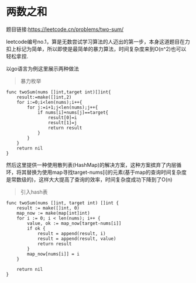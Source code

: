 # 两数之和

题目链接:https://leetcode.cn/problems/two-sum/

leetcode编号no.1，算是无数尝试学习算法的人迈出的第一步，本身这道题目在力扣上标记为简单，所以即使是最简单的暴力算法，时间复杂度来到O(n^2)也可以轻松拿捏.

以go语言为例这里展示两种做法

> 暴力枚举

```
func twoSum(nums []int,target int)[]int{
    result:=make([]int,2)
    for i:=0;i<len(nums);i++{
        for j:=i+1;j<len(nums);j++{
            if nums[i]+nums[j]==target{
                result[0]=i
                result[1]=j
                return result
            }
        }
    }
    return nil
}
```

然后这里提供一种使用散列表(HashMap)的解决方案，这种方案摈弃了内层循环，将其替换为使用map寻找target-nums[i]的元素(基于map的查询时间复杂度是常数级的)，这样大大提高了查询的效率，时间复杂度成功下降到了O(n)

> 引入hash表

```
func twoSum(nums []int, target int) []int {
	result := make([]int, 0)
	map_now := make(map[int]int)
	for i := 0; i < len(nums); i++ {
		value, ok := map_now[target-nums[i]]
		if ok {
			result = append(result, i)
			result = append(result, value)
			return result
		}
		map_now[nums[i]] = i
	}

	return nil
}
```

